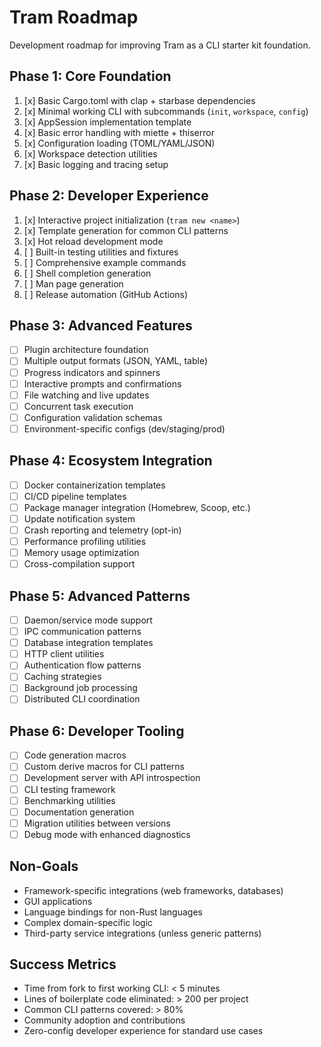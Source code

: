 # Tram Roadmap

Development roadmap for improving Tram as a CLI starter kit foundation.

## Phase 1: Core Foundation
1. [x] Basic Cargo.toml with clap + starbase dependencies
2. [x] Minimal working CLI with subcommands (`init`, `workspace`, `config`)
3. [x] AppSession implementation template
4. [x] Basic error handling with miette + thiserror
5. [x] Configuration loading (TOML/YAML/JSON)
6. [x] Workspace detection utilities
7. [x] Basic logging and tracing setup

## Phase 2: Developer Experience
1. [x] Interactive project initialization (`tram new <name>`)
2. [x] Template generation for common CLI patterns
3. [x] Hot reload development mode
4. [ ] Built-in testing utilities and fixtures
5. [ ] Comprehensive example commands
6. [ ] Shell completion generation
7. [ ] Man page generation
8. [ ] Release automation (GitHub Actions)

## Phase 3: Advanced Features
- [ ] Plugin architecture foundation
- [ ] Multiple output formats (JSON, YAML, table)
- [ ] Progress indicators and spinners
- [ ] Interactive prompts and confirmations
- [ ] File watching and live updates
- [ ] Concurrent task execution
- [ ] Configuration validation schemas
- [ ] Environment-specific configs (dev/staging/prod)

## Phase 4: Ecosystem Integration
- [ ] Docker containerization templates
- [ ] CI/CD pipeline templates
- [ ] Package manager integration (Homebrew, Scoop, etc.)
- [ ] Update notification system
- [ ] Crash reporting and telemetry (opt-in)
- [ ] Performance profiling utilities
- [ ] Memory usage optimization
- [ ] Cross-compilation support

## Phase 5: Advanced Patterns
- [ ] Daemon/service mode support
- [ ] IPC communication patterns
- [ ] Database integration templates
- [ ] HTTP client utilities
- [ ] Authentication flow patterns
- [ ] Caching strategies
- [ ] Background job processing
- [ ] Distributed CLI coordination

## Phase 6: Developer Tooling
- [ ] Code generation macros
- [ ] Custom derive macros for CLI patterns
- [ ] Development server with API introspection
- [ ] CLI testing framework
- [ ] Benchmarking utilities
- [ ] Documentation generation
- [ ] Migration utilities between versions
- [ ] Debug mode with enhanced diagnostics

## Non-Goals
- Framework-specific integrations (web frameworks, databases)
- GUI applications
- Language bindings for non-Rust languages
- Complex domain-specific logic
- Third-party service integrations (unless generic patterns)

## Success Metrics
- Time from fork to first working CLI: < 5 minutes
- Lines of boilerplate code eliminated: > 200 per project
- Common CLI patterns covered: > 80%
- Community adoption and contributions
- Zero-config developer experience for standard use cases
